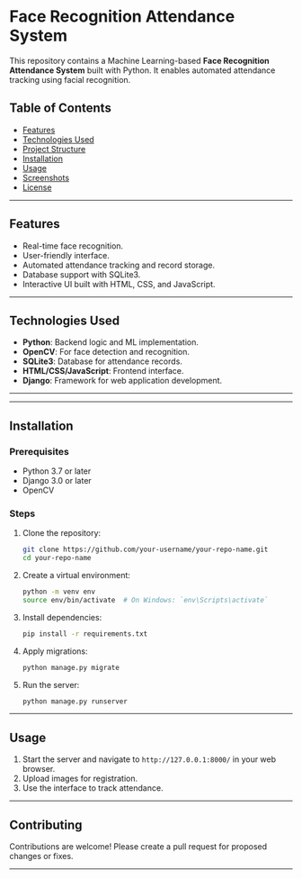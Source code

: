 # Face Recognition Attendance System

This repository contains a Machine Learning-based **Face Recognition Attendance System** built with Python. It enables automated attendance tracking using facial recognition.

## Table of Contents
- [Features](#features)
- [Technologies Used](#technologies-used)
- [Project Structure](#project-structure)
- [Installation](#installation)
- [Usage](#usage)
- [Screenshots](#screenshots)
- [License](#license)

---

## Features
- Real-time face recognition.
- User-friendly interface.
- Automated attendance tracking and record storage.
- Database support with SQLite3.
- Interactive UI built with HTML, CSS, and JavaScript.

---

## Technologies Used
- **Python**: Backend logic and ML implementation.
- **OpenCV**: For face detection and recognition.
- **SQLite3**: Database for attendance records.
- **HTML/CSS/JavaScript**: Frontend interface.
- **Django**: Framework for web application development.

---


---

## Installation

### Prerequisites
- Python 3.7 or later
- Django 3.0 or later
- OpenCV

### Steps
1. Clone the repository:
    ```bash
    git clone https://github.com/your-username/your-repo-name.git
    cd your-repo-name
    ```
2. Create a virtual environment:
    ```bash
    python -m venv env
    source env/bin/activate  # On Windows: `env\Scripts\activate`
    ```
3. Install dependencies:
    ```bash
    pip install -r requirements.txt
    ```
4. Apply migrations:
    ```bash
    python manage.py migrate
    ```
5. Run the server:
    ```bash
    python manage.py runserver
    ```

---

## Usage
1. Start the server and navigate to `http://127.0.0.1:8000/` in your web browser.
2. Upload images for registration.
3. Use the interface to track attendance.

---

## Contributing
Contributions are welcome! Please create a pull request for proposed changes or fixes.

---





